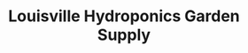 ---
title: "Louisville Hydroponics Garden Supply"
url: /louisville/louisville-hydroponics-garden-supply/
shop: garden centre
---